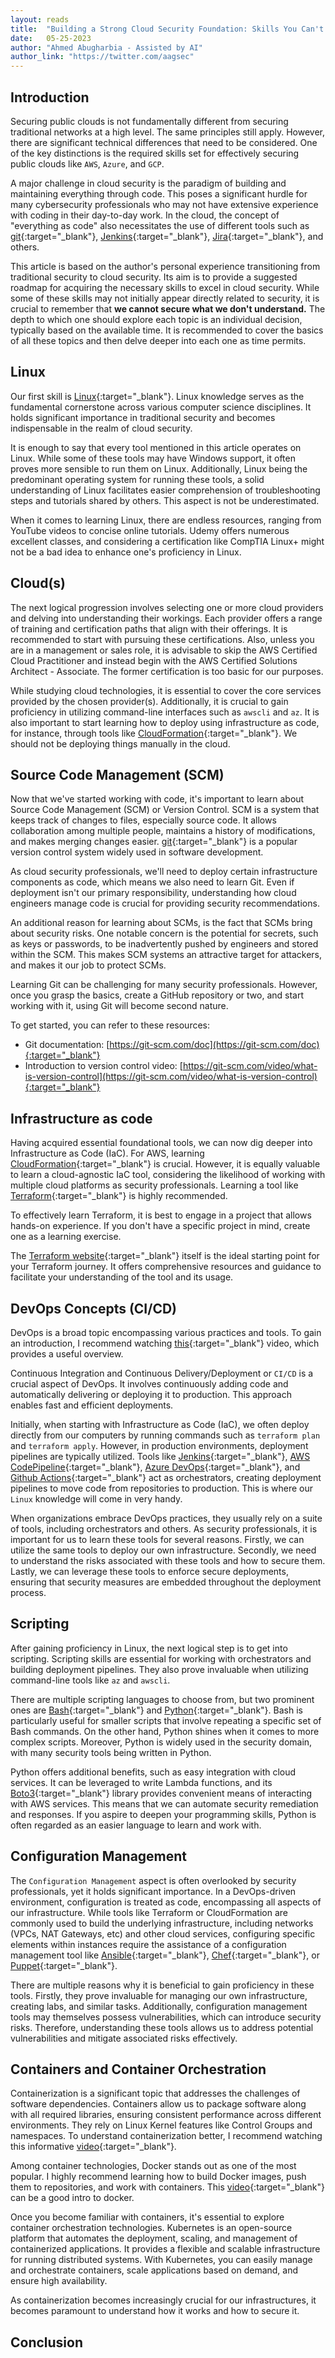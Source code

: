 ```yaml
---
layout: reads
title:  "Building a Strong Cloud Security Foundation: Skills You Can't Ignore"
date:   05-25-2023
author: "Ahmed Abugharbia - Assisted by AI"
author_link: "https://twitter.com/aagsec"
---
```


## Introduction
Securing public clouds is not fundamentally different from securing traditional networks at a high level. The same principles still apply. However, there are significant technical differences that need to be considered. One of the key distinctions is the required skills set for effectively securing public clouds like `AWS`, `Azure`, and `GCP`.

A major challenge in cloud security is the paradigm of building and maintaining everything through code. This poses a significant hurdle for many cybersecurity professionals who may not have extensive experience with coding in their day-to-day work. In the cloud, the concept of "everything as code" also necessitates the use of different tools such as [git](https://git-scm.com){:target="_blank"}, [Jenkins](https://www.jenkins.io){:target="_blank"}, [Jira](https://jira.atlassian.com){:target="_blank"}, and others.

This article is based on the author's personal experience transitioning from traditional security to cloud security. Its aim is to provide a suggested roadmap for acquiring the necessary skills to excel in cloud security. While some of these skills may not initially appear directly related to security, it is crucial to remember that <b>we cannot secure what we don't understand.</b> The depth to which one should explore each topic is an individual decision, typically based on the available time. It is recommended to cover the basics of all these topics and then delve deeper into each one as time permits.

## Linux

Our first skill is [Linux](https://en.wikipedia.org/wiki/Linux){:target="_blank"}. Linux knowledge serves as the fundamental cornerstone across various computer science disciplines. It holds significant importance in traditional security and becomes indispensable in the realm of cloud security.

It is enough to say that every tool mentioned in this article operates on Linux. While some of these tools may have Windows support, it often proves more sensible to run them on Linux. Additionally, Linux being the predominant operating system for running these tools, a solid understanding of Linux facilitates easier comprehension of troubleshooting steps and tutorials shared by others. This aspect is not be underestimated.

When it comes to learning Linux, there are endless resources, ranging from YouTube videos to concise online tutorials. Udemy offers numerous excellent classes, and considering a certification like CompTIA Linux+ might not be a bad idea to enhance one's proficiency in Linux.

## Cloud(s)

The next logical progression involves selecting one or more cloud providers and delving into understanding their workings. Each provider offers a range of training and certification paths that align with their offerings. It is recommended to start with pursuing these certifications. Also, unless you are in a management or sales role, it is advisable to skip the AWS Certified Cloud Practitioner and instead begin with the AWS Certified Solutions Architect - Associate. The former certification is too basic for our purposes.

While studying cloud technologies, it is essential to cover the core services provided by the chosen provider(s). Additionally, it is crucial to gain proficiency in utilizing command-line interfaces such as `awscli` and `az`. It is also important to start learning how to deploy using infrastructure as code, for instance, through tools like [CloudFormation](https://docs.aws.amazon.com/AWSCloudFormation/latest/UserGuide/Welcome.html){:target="_blank"}. We should not be deploying things manually in the cloud.


## Source Code Management (SCM)
Now that we've started working with code, it's important to learn about Source Code Management (SCM) or Version Control. SCM is a system that keeps track of changes to files, especially source code. It allows collaboration among multiple people, maintains a history of modifications, and makes merging changes easier. [git](https://git-scm.com){:target="_blank"} is a popular version control system widely used in software development.

As cloud security professionals, we'll need to deploy certain infrastructure components as code, which means we also need to learn Git. Even if deployment isn't our primary responsibility, understanding how cloud engineers manage code is crucial for providing security recommendations.

An additional reason for learning about SCMs, is the fact that SCMs bring about security risks. One notable concern is the potential for secrets, such as keys or passwords, to be inadvertently pushed by engineers and stored within the SCM. This makes SCM systems an attractive target for attackers, and makes it our job to protect SCMs.

Learning Git can be challenging for many security professionals. However, once you grasp the basics, create a GitHub repository or two, and start working with it, using Git will become second nature.

To get started, you can refer to these resources:

- Git documentation: [https://git-scm.com/doc](https://git-scm.com/doc){:target="_blank"}
- Introduction to version control video: [https://git-scm.com/video/what-is-version-control](https://git-scm.com/video/what-is-version-control){:target="_blank"}

## Infrastructure as code
Having acquired essential foundational tools, we can now dig deeper into Infrastructure as Code (IaC). For AWS, learning [CloudFormation](https://docs.aws.amazon.com/AWSCloudFormation/latest/UserGuide/Welcome.html){:target="_blank"} is crucial. However, it is equally valuable to learn a cloud-agnostic IaC tool, considering the likelihood of working with multiple cloud platforms as security professionals. Learning a tool like [Terraform](https://www.terraform.io){:target="_blank"} is highly recommended.

To effectively learn Terraform, it is best to engage in a project that allows hands-on experience. If you don't have a specific project in mind, create one as a learning exercise.

The [Terraform website](https://developer.hashicorp.com/terraform/intro){:target="_blank"} itself is the ideal starting point for your Terraform journey. It offers comprehensive resources and guidance to facilitate your understanding of the tool and its usage.

## DevOps Concepts (CI/CD)
DevOps is a broad topic encompassing various practices and tools. To gain an introduction, I recommend watching [this](https://www.youtube.com/watch?v=Xrgk023l4lI){:target="_blank"} video, which provides a useful overview.

Continuous Integration and Continuous Delivery/Deployment or `CI/CD` is a crucial aspect of DevOps. It involves continuously adding code and automatically delivering or deploying it to production. This approach enables fast and efficient deployments.

Initially, when starting with Infrastructure as Code (IaC), we often deploy directly from our computers by running commands such as `terraform plan` and `terraform apply`. However, in production environments, deployment pipelines are typically utilized. Tools like [Jenkins](https://www.jenkins.io){:target="_blank"}, [AWS CodePipeline](https://aws.amazon.com/codepipeline/){:target="_blank"}, [Azure DevOps](https://azure.microsoft.com/en-us/products/devops/){:target="_blank"}, and [Github Actions](https://docs.github.com/en/actions){:target="_blank"} act as orchestrators, creating deployment pipelines to move code from repositories to production. This is where our `Linux` knowledge will come in very handy.

When organizations embrace DevOps practices, they usually rely on a suite of tools, including orchestrators and others. As security professionals, it is important for us to learn these tools for several reasons. Firstly, we can utilize the same tools to deploy our own infrastructure. Secondly, we need to understand the risks associated with these tools and how to secure them. Lastly, we can leverage these tools to enforce secure deployments, ensuring that security measures are embedded throughout the deployment process.

## Scripting
After gaining proficiency in Linux, the next logical step is to get into scripting. Scripting skills are essential for working with orchestrators and building deployment pipelines. They also prove invaluable when utilizing command-line tools like `az` and `awscli`.

There are multiple scripting languages to choose from, but two prominent ones are [Bash](https://www.gnu.org/software/bash/manual/bash.html){:target="_blank"} and [Python](https://www.python.org){:target="_blank"}. Bash is particularly useful for smaller scripts that involve repeating a specific set of Bash commands. On the other hand, Python shines when it comes to more complex scripts. Moreover, Python is widely used in the security domain, with many security tools being written in Python.

Python offers additional benefits, such as easy integration with cloud services. It can be leveraged to write Lambda functions, and its [Boto3](https://boto3.amazonaws.com/v1/documentation/api/latest/index.html){:target="_blank"} library provides convenient means of interacting with AWS services. This means that we can automate security remediation and responses.
If you aspire to deepen your programming skills, Python is often regarded as an easier language to learn and work with.

<!-- https://www.youtube.com/watch?v=qsPZL-0OIJg -->

## Configuration Management
The `Configuration Management` aspect is often overlooked by security professionals, yet it holds significant importance. In a DevOps-driven environment, configuration is treated as code, encompassing all aspects of our infrastructure. While tools like Terraform or CloudFormation are commonly used to build the underlying infrastructure, including networks (VPCs, NAT Gateways, etc) and other cloud services, configuring specific elements within instances require the assistance of a configuration management tool like [Ansible](https://www.ansible.com){:target="_blank"}, [Chef](https://www.chef.io/){:target="_blank"}, or [Puppet](https://www.puppet.com){:target="_blank"}.

There are multiple reasons why it is beneficial to gain proficiency in these tools. Firstly, they prove invaluable for managing our own infrastructure, creating labs, and similar tasks. Additionally, configuration management tools may themselves possess vulnerabilities, which can introduce security risks. Therefore, understanding these tools allows us to address potential vulnerabilities and mitigate associated risks effectively.

## Containers and Container Orchestration



Containerization is a significant topic that addresses the challenges of software dependencies. Containers allow us to package software along with all required libraries, ensuring consistent performance across different environments. They rely on Linux Kernel features like Control Groups and namespaces. To understand containerization better, I recommend watching this informative [video](https://www.youtube.com/watch?v=x1npPrzyKfs&t=1486s){:target="_blank"}.

Among container technologies, Docker stands out as one of the most popular. I highly recommend learning how to build Docker images, push them to repositories, and work with containers. This [video](https://www.youtube.com/watch?v=pTFZFxd4hOI){:target="_blank"} can be a good intro to docker.

Once you become familiar with containers, it's essential to explore container orchestration technologies. Kubernetes is an open-source platform that automates the deployment, scaling, and management of containerized applications. It provides a flexible and scalable infrastructure for running distributed systems. With Kubernetes, you can easily manage and orchestrate containers, scale applications based on demand, and ensure high availability.

As containerization becomes increasingly crucial for our infrastructures, it becomes paramount to understand how it works and how to secure it.

## Conclusion